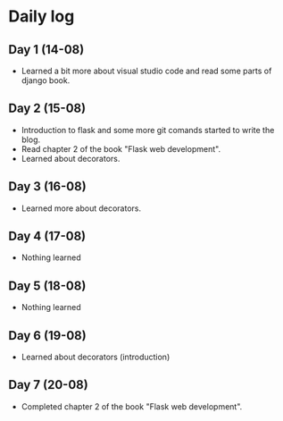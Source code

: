 # Daily log

## Day 1 (14-08)

* Learned a bit more about visual studio code and read some parts of django book.

## Day 2 (15-08)

* Introduction to flask and some more git comands started to write the blog.
* Read chapter 2 of the book "Flask web development".
* Learned about decorators.

## Day 3 (16-08)

* Learned more about decorators.

## Day 4 (17-08)

* Nothing learned

## Day 5 (18-08)

* Nothing learned

## Day 6 (19-08)

* Learned about decorators (introduction)

## Day 7 (20-08)

* Completed chapter 2 of the book "Flask web development".
